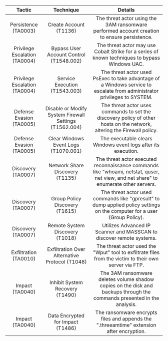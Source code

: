 |              Tactic             |                               Technique                              |                                                                   Details                                                                  |
|:-------------------------------:|:---------------------------------------------------------------------:|:------------------------------------------------------------------------------------------------------------------------------------------:|
| Persistence (TA0003)           | Create Account (T1136)                                                | The threat actor using the 3AM ransomware performed account creation to ensure persistence.                                               |
| Privilege Escalation (TA0004)  | Bypass User Account Control (T1548.002)                               | The threat actor may use Cobalt Strike for a series of known techniques to bypass Windows UAC.                                             |
| Privilege Escalation (TA0004)  | Service Execution (T1543.003)                                         | The threat actor used PsExec to take advantage of a Windows service to escalate from administrator privileges to SYSTEM.                 |
| Defense Evasion (TA0005)       | Disable or Modify System Firewall Settings (T1562.004)                | The threat actor uses commands to set the discovery policy of other hosts on the network, altering the Firewall policy.                 |
| Defense Evasion (TA0005)       | Clear Windows Event Logs (T1070.001)                                  | The executable clears Windows event logs after its execution.                                                                             |
| Discovery (TA0007)             | Network Share Discovery (T1135)                                       | The threat actor executed reconnaissance commands like "whoami, netstat, quser, net view, and net share" to enumerate other servers.     |
| Discovery (TA0007)             | Group Policy Discovery (T1615)                                        | The threat actor used commands like "gpresult" to dump applied policy settings on the computer for a user (Group Policy).                |
| Discovery (TA0007)             | Remote System Discovery (T1018)                                        | Utilizes Advanced IP Scanner and MASSCAN to discover remote systems.                                                                       |
| Exfiltration (TA0010)          | Exfiltration Over Alternative Protocol (T1048)                         | The threat actor used the "Wput" tool to exfiltrate files from the victim to their own server via FTP.                                    |
| Impact (TA0040)                | Inhibit System Recovery (T1490)                                        | The 3AM ransomware deletes volume shadow copies on the disk and backups through the commands presented in the analysis.                 |
| Impact (TA0040)                | Data Encrypted for Impact (T1486)                                      | The ransomware encrypts files and appends the ".threeamtime" extension after encryption.                                                    |

